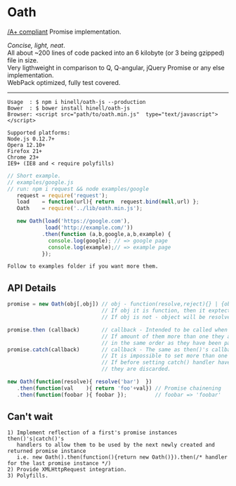 # Oath
[/A+ compliant](https://promisesaplus.com/) Promise implementation.<br>

_Concise, light, neat_.<br>
All about ~200 lines of code packed into an 6 kilobyte (or 3 being gzipped) file in size.<br>
Very ligthweight in comparison to Q, Q-angular, jQuery Promise or any else implementation.<br>
WebPack optimized, fully test covered.

---
```shell
Usage  : $ npm i hinell/oath-js --production
Bower  : $ bower install hinell/oath-js
Browser: <script src="path/to/oath.min.js"  type="text/javascript"></script>
```
```shell
Supported platforms:
Node.js 0.12.7+
Opera 12.10+
Firefox 21+
Chrome 23+
IE9+ (IE8 and < require polyfills)
```
```javascript
// Short example.
// examples/google.js
// run: npm i request && node examples/google
   request = require('request');
   load    = function(url){ return  request.bind(null,url) };
   Oath    = require('../lib/oath.min.js');

   new Oath(load('https://google.com'),
            load('http://example.com/'))
           .then(function (a,b,google,a,b,example) {
             console.log(google); // => google page
             console.log(example);// => example page
           });
```
```
Follow to examples folder if you want more them.
```
## API Details
```javascript
promise = new Oath(obj[,obj]) // obj - function(resolve,reject){} | {object} - async or sync objects:
                              // If obj it is function, then it exptected to call resolve or reject callback.
                              // If obj is not - object will be resolved immediately.
```
```javascript
promise.then (callback)       // callback - Intended to be called when promise is resolved with provided values
                              // If amount of them more than one they are passed into then() handler
                              // in the same order as they have been passed into the resolve() callback
promise.catch(callback)       // callback - The same as then()'s callback, but only for rejection.
                              // It is impossible to set more than one catch handler
                              // If before setting catch() handler have been setup of then()'s handlers
                              // they are discarded.
```
```javascript
new Oath(function(resolve){ resolve('bar')  })
   .then(function(val    ){ return 'foo'+val}) // Promise chainening
   .then(function(foobar ){ foobar });         // foobar => 'foobar'

```
## Can't wait
```
1) Implement reflection of a first's promise instances then()'s|catch()'s
   handlers to allow them to be used by the next newly created and returned promise instance
   i.e. new Oath().then(function(){return new Oath()}).then(/* handler for the last promise instance */)
2) Provide XMLHttpRequest integration.
3) Polyfills.
```
